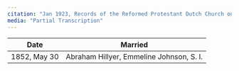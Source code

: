 ```yaml
---
citation: "Jan 1923, Records of the Reformed Protestant Dutch Church on Staten Island, New York City, transcribed and edited by Royden Woodward Vosburgh, v2, p142, [Staten Island, Richmond County, NY Genealogical Resources](http://www.nygenweb.net/richmond/church/RDCPortRichmond/index.html), FHL Film 514656 Item 5."
media: "Partial Transcription"
---
```

| Date | Married | 
| --- | --- | 
| 1852, May 30 | Abraham Hillyer, Emmeline Johnson, S. I. | 

